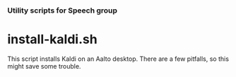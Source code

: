 ### Utility scripts for Speech group

# install-kaldi.sh
This script installs Kaldi on an Aalto desktop. There are a few pitfalls, so this might save some trouble. 
